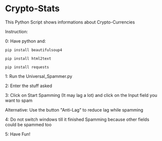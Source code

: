 # Crypto-Stats
This Python Script shows informations about Crypto-Currencies

Instruction:

0:  Have python and:

    pip install beautifulsoup4
    
    pip install html2text
    
    pip install requests

1:  Run the Universal_Spammer.py

2:  Enter the stuff asked

3:  Click on Start Spamming (It may lag a lot) and click on the Input field you want to spam

Alternative: Use the button "Anti-Lag" to reduce lag while spamming

4:  Do not switch windows till it finished Spamming because other fields could be spammed too

5:  Have Fun!
